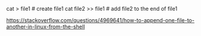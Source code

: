 cat > file1 # create file1
cat file2 >> file1 # add file2 to the end of file1  

https://stackoverflow.com/questions/4969641/how-to-append-one-file-to-another-in-linux-from-the-shell
